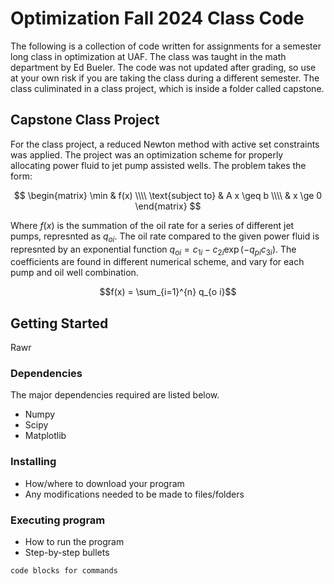 # Optimization Fall 2024 Class Code

The following is a collection of code written for assignments for a semester long class in optimization at UAF. The class was taught in the math department by Ed Bueler. The code was not updated after grading, so use at your own risk if you are taking the class during a different semester. The class culiminated in a class project, which is inside a folder called capstone.

## Capstone Class Project

For the class project, a reduced Newton method with active set constraints was applied. The project was an optimization scheme for properly allocating power fluid to jet pump assisted wells. The problem takes the form:

$$
\begin{matrix} 
\min & f(x) \\\\ 
\text{subject to} & A x \geq b  \\\\ 
& x \ge 0 
\end{matrix}
$$

Where $f(x)$ is the summation of the oil rate for a series of different jet pumps, represnted as $q_{oi}$. The oil rate compared to the given power fluid is represnted by an exponential function $q_{oi} = c_{1i} - c_{2i} \exp{(-q_{pi} c_{3i})}$. The coefficients are found in different numerical scheme, and vary for each pump and oil well combination.

$$f(x) = \sum_{i=1}^{n} q_{o i}$$

## Getting Started

Rawr

### Dependencies

The major dependencies required are listed below.

* Numpy
* Scipy
* Matplotlib

### Installing

* How/where to download your program
* Any modifications needed to be made to files/folders

### Executing program

* How to run the program
* Step-by-step bullets
```
code blocks for commands
```
